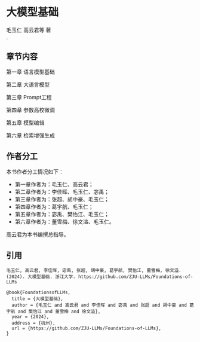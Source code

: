 # 大模型基础

毛玉仁 高云君等 著

<img src="H:\Foundations-of-LLMs\figure\cover.png" alt="cover" style="zoom:10%;" />

## 章节内容

第一章 语言模型基础

第二章 大语言模型

第三章 Prompt工程

第四章 参数高校微调

第五章 模型编辑

第六章 检索增强生成

## 作者分工

本书作者分工情况如下：

- 第一章作者为：毛玉仁、高云君；
- 第二章作者为：李佳晖、毛玉仁、宓禹；
- 第三章作者为：张超、胡中豪、毛玉仁；
- 第四章作者为：葛宇航、毛玉仁；
- 第五章作者为：宓禹、樊怡江、毛玉仁；
- 第六章作者为：董雪梅、徐文溢、毛玉仁。

高云君为本书编撰总指导。

## 引用

```
毛玉仁, 高云君, 李佳晖, 宓禹, 张超, 胡中豪, 葛宇航, 樊怡江, 董雪梅, 徐文溢. (2024). 大模型基础. 浙江大学. https://github.com/ZJU-LLMs/Foundations-of-LLMs
```

```
@book{FoundationsofLLMs,
  title = {大模型基础},
  author = {毛玉仁 and 高云君 and 李佳晖 and 宓禹 and 张超 and 胡中豪 and 葛宇航 and 樊怡江 and 董雪梅 and 徐文溢},
  year = {2024},
  address = {杭州},
  url = {https://github.com/ZJU-LLMs/Foundations-of-LLMs},
}

```



